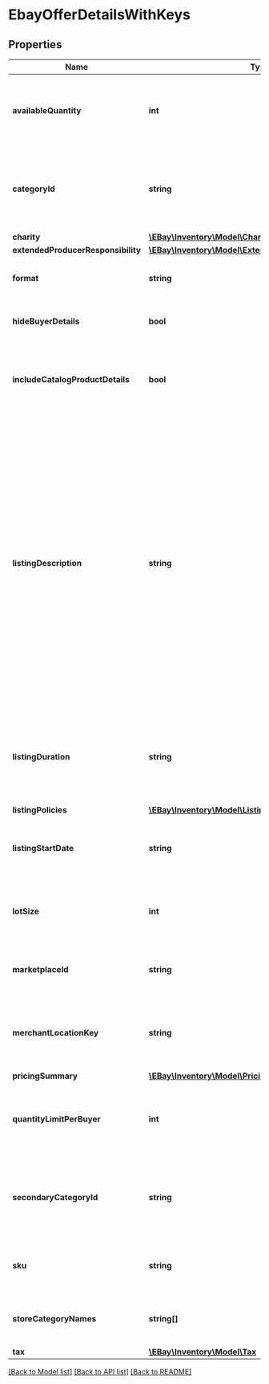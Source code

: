 # EbayOfferDetailsWithKeys

## Properties
Name | Type | Description | Notes
------------ | ------------- | ------------- | -------------
**availableQuantity** | **int** | This integer value sets the quantity of the inventory item (specified by the &lt;strong&gt;sku&lt;/strong&gt; value) that will be available for purchase by buyers shopping on the eBay site specified in the &lt;strong&gt;marketplaceId&lt;/strong&gt; field. Quantity must be set to &lt;code&gt;1&lt;/code&gt; or more in order for the inventory item to be purchasable, but this field is not necessarily required, even for published offers, if the general quantity of the inventory item has already been set in the inventory item record.&lt;br/&gt;&lt;br/&gt; For auction listings, this value must be &lt;code&gt;1&lt;/code&gt;. | [optional] 
**categoryId** | **string** | The unique identifier of the eBay category that the product will be listed under. This field is not immediately required upon creating an offer, but will be required before publishing the offer. Sellers can use the &lt;a href&#x3D;\&quot;https://developer.ebay.com/api-docs/commerce/taxonomy/resources/category_tree/methods/getCategorySuggestions\&quot; target&#x3D;\&quot;_blank\&quot;&gt;getCategorySuggestions&lt;/a&gt; method of the Taxonomy API to retrieve suggested category ID values. The seller passes in a query string like \&quot;&lt;em&gt;iPhone 6&lt;/em&gt;\&quot;, and category ID values for suggested categories are returned in the response. | [optional] 
**charity** | [**\EBay\Inventory\Model\Charity**](Charity.md) |  | [optional] 
**extendedProducerResponsibility** | [**\EBay\Inventory\Model\ExtendedProducerResponsibility**](ExtendedProducerResponsibility.md) |  | [optional] 
**format** | **string** | This enumerated value indicates the listing format of the offer. &lt;br/&gt;&lt;br/&gt;Supported values are &lt;code&gt;FIXED_PRICE&lt;/code&gt; and &lt;code&gt;AUCTION&lt;/code&gt;. For implementation help, refer to &lt;a href&#x3D;&#x27;https://developer.ebay.com/api-docs/sell/inventory/types/slr:FormatTypeEnum&#x27;&gt;eBay API documentation&lt;/a&gt; | [optional] 
**hideBuyerDetails** | **bool** | This field is included and set to &lt;code&gt;true&lt;/code&gt; if the seller wishes to create a private listing. &lt;br&gt;&lt;br&gt; Sellers may want to use this option when they believe that a listing&#x27;s potential bidders/buyers would not want their obfuscated user IDs (and feedback scores) exposed to other users. | [optional] 
**includeCatalogProductDetails** | **bool** | This field indicates whether or not eBay product catalog details are applied to a listing. A value of &lt;code&gt;true&lt;/code&gt; indicates the listing corresponds to the eBay product associated with the provided product identifier. The product identifier is provided in &lt;strong&gt;createOrReplaceInventoryItem&lt;/strong&gt;.&lt;br/&gt;&lt;br/&gt; &lt;strong&gt;Default:&lt;/strong&gt; true&lt;p&gt;&lt;span class&#x3D;\&quot;tablenote\&quot;&gt;&lt;strong&gt;Note:&lt;/strong&gt; Though the &lt;strong&gt;includeCatalogProductDetails&lt;/strong&gt; parameter is not required to be submitted in the request, the parameter defaults to &lt;code&gt;true&lt;/code&gt; if omitted.&lt;/span&gt;&lt;/p&gt; | [optional] 
**listingDescription** | **string** | The text in this field is (published offers), or will become (unpublished offers) the description of the eBay listing. This field is not immediately required for an unpublished offer, but will be required before publishing the offer. Note that if the &lt;strong&gt;listingDescription&lt;/strong&gt; field was omitted in the &lt;strong&gt;createOffer&lt;/strong&gt; call for the offer, the offer entity should have picked up the text provided in the &lt;strong&gt;product.description&lt;/strong&gt; field of the inventory item record, or if the inventory item is part of a group, the offer entity should have picked up the text provided in the &lt;strong&gt;description&lt;/strong&gt; field of the inventory item group record.&lt;br/&gt;&lt;br/&gt;HTML tags and markup can be used in listing descriptions, but each character counts toward the max length limit.&lt;br/&gt;&lt;br/&gt;&lt;span class&#x3D;\&quot;tablenote\&quot;&gt; &lt;strong&gt;Note:&lt;/strong&gt; To ensure that their short listing description is optimized when viewed on mobile devices, sellers should strongly consider using eBay&#x27;s &lt;a href&#x3D;\&quot;https://pages.ebay.com/sell/itemdescription/customizeyoursummary.html\&quot; target&#x3D;\&quot;_blank\&quot;&gt;View Item description summary feature&lt;/a&gt; when listing their items. Keep in mind that the &#x27;short&#x27; listing description is what prospective buyers first see when they view the listing on a mobile device. The &#x27;full&#x27; listing description is also available to mobile users when they click on the short listing description, but the full description is not automatically optimized for viewing in mobile devices, and many users won&#x27;t even drill down to the full description.&lt;br&gt;&lt;br&gt; Using HTML div and span tag attributes, this feature allows sellers to customize and fully control the short listing description that is displayed to prospective buyers when viewing the listing on a mobile device. The short listing description on mobile devices is limited to 800 characters, and whenever the full listing description (provided in this field, in UI, or seller tool) exceeds this limit, eBay uses a special algorithm to derive the best possible short listing description within the 800-character limit. However, due to some short listing description content being removed, it is definitely not ideal for the seller, and could lead to a bad buyer experience and possibly to a Significantly not as described (SNAD) case, since the buyer may not get complete details on the item when viewing the short listing description. See the eBay help page for more details on using the HTML div and span tags.&lt;/span&gt;&lt;br&gt;&lt;br&gt;&lt;strong&gt;Max length&lt;/strong&gt;: 500000 (which includes HTML markup/tags) | [optional] 
**listingDuration** | **string** | This field indicates the number of days that the listing will be active. For fixed-price listings, this value must be set to &lt;code&gt;GTC&lt;/code&gt;, but auction listings support different listing durations.&lt;br /&gt;&lt;br /&gt; The GTC (Good &#x27;Til Cancelled) listings are automatically renewed each calendar month until the seller decides to end the listing.&lt;br /&gt;&lt;br /&gt;&lt;span class&#x3D;\&quot;tablenote\&quot;&gt; &lt;strong&gt;Note:&lt;/strong&gt; If the listing duration expires for an auction offer without a winning bidder, the listing then becomes available as a fixed-price offer and listing duration will be &lt;code&gt;GTC&lt;/code&gt;.&lt;/span&gt; For implementation help, refer to &lt;a href&#x3D;&#x27;https://developer.ebay.com/api-docs/sell/inventory/types/slr:ListingDurationEnum&#x27;&gt;eBay API documentation&lt;/a&gt; | [optional] 
**listingPolicies** | [**\EBay\Inventory\Model\ListingPolicies**](ListingPolicies.md) |  | [optional] 
**listingStartDate** | **string** | This field can be used if the seller wants to specify a time in the future that the listing will become active on eBay. The timestamp supplied in this field should be in UTC format, and it should be far enough in the future so that the seller will have enought time to publish the listing with the &lt;strong&gt;publishOffer&lt;/strong&gt; method.&lt;br&gt;&lt;br&gt; This field is optional. If this field is not provided, the listing starts immediately after a successful &lt;strong&gt;publishOffer&lt;/strong&gt; method. | [optional] 
**lotSize** | **int** | This field is only applicable if the listing is a lot listing. A lot listing is a listing that has multiple quantity of the same item, such as four identical tires being sold as a single offer, or it can be a mixed lot of similar items, such as used clothing items or an assortment of baseball cards. Whether the lot listing involved identical items or a mixed lot, the integer value passed into this field is the total number of items in the lot. Lots can be used for auction and fixed-price listings. | [optional] 
**marketplaceId** | **string** | This enumeration value is the unique identifier of the eBay site for which the offer will be made available. See &lt;strong&gt;MarketplaceEnum&lt;/strong&gt; for the list of supported enumeration values. This field is required. For implementation help, refer to &lt;a href&#x3D;&#x27;https://developer.ebay.com/api-docs/sell/inventory/types/slr:MarketplaceEnum&#x27;&gt;eBay API documentation&lt;/a&gt; | [optional] 
**merchantLocationKey** | **string** | The unique identifier of a merchant&#x27;s inventory location (where the inventory item in the offer is located). A &lt;strong&gt;merchantLocationKey&lt;/strong&gt; value is established when the merchant creates an inventory location using the &lt;strong&gt;createInventoryLocation&lt;/strong&gt; call. To get more information about inventory locations, the &lt;strong&gt;getInventoryLocation&lt;/strong&gt; call can be used.&lt;br/&gt;&lt;br/&gt;This field is not initially required upon first creating an offer, but will become required before an offer can be published.&lt;br/&gt;&lt;br/&gt;&lt;b&gt;Max length&lt;/b&gt;: 36 | [optional] 
**pricingSummary** | [**\EBay\Inventory\Model\PricingSummary**](PricingSummary.md) |  | [optional] 
**quantityLimitPerBuyer** | **int** | This field is only applicable and set if the seller wishes to set a restriction on the purchase quantity per seller. If this field is set by the seller for the offer, then each distinct buyer may purchase up to, but not exceed the quantity specified for this field. So, if this field&#x27;s value is &lt;code&gt;5&lt;/code&gt;, each buyer may purchase between one to five of these products, and the purchases can occur in one multiple-quantity purchase, or over multiple transactions. If a buyer attempts to purchase one or more of these products, and the cumulative quantity will take the buyer beyond the quantity limit, that buyer will be blocked from that purchase. &lt;br/&gt; | [optional] 
**secondaryCategoryId** | **string** | The unique identifier for a secondary category. This field is applicable if the seller decides to list the item under two categories. Sellers can use the &lt;a href&#x3D;\&quot;/api-docs/commerce/taxonomy/resources/category_tree/methods/getCategorySuggestions\&quot; target&#x3D;\&quot;_blank\&quot;&gt;getCategorySuggestions&lt;/a&gt; method of the Taxonomy API to retrieve suggested category ID values. A fee may be charged when adding a secondary category to a listing. &lt;br/&gt;&lt;br/&gt;&lt;span class&#x3D;\&quot;tablenote\&quot;&gt;&lt;strong&gt;Note:&lt;/strong&gt; You cannot list &lt;strong&gt;US eBay Motors&lt;/strong&gt; vehicles in two categories. However, you can list &lt;strong&gt;Parts &amp; Accessories&lt;/strong&gt; in two categories.&lt;/span&gt; | [optional] 
**sku** | **string** | This is the seller-defined SKU value of the product that will be listed on the eBay site (specified in the &lt;strong&gt;marketplaceId&lt;/strong&gt; field). Only one offer (in unpublished or published state) may exist for each &lt;strong&gt;sku&lt;/strong&gt;/&lt;strong&gt;marketplaceId&lt;/strong&gt;/&lt;strong&gt;format&lt;/strong&gt; combination. This field is required.&lt;br/&gt;&lt;br/&gt;&lt;strong&gt;Max Length&lt;/strong&gt;: 50&lt;br/&gt; | [optional] 
**storeCategoryNames** | **string[]** | This container is used if the seller would like to place the inventory item into one or two eBay store categories that the seller has set up for their eBay store. The string value(s) passed in to this container will be the full path(s) to the eBay store categories, as shown below:&lt;br&gt; &lt;pre&gt;&lt;code&gt;\&quot;storeCategoryNames\&quot;: [&lt;br/&gt; \&quot;/Fashion/Men/Shirts\&quot;, &lt;br/&gt; \&quot;/Fashion/Men/Accessories\&quot; ], &lt;/pre&gt;&lt;/code&gt; | [optional] 
**tax** | [**\EBay\Inventory\Model\Tax**](Tax.md) |  | [optional] 

[[Back to Model list]](../../README.md#documentation-for-models) [[Back to API list]](../../README.md#documentation-for-api-endpoints) [[Back to README]](../../README.md)

